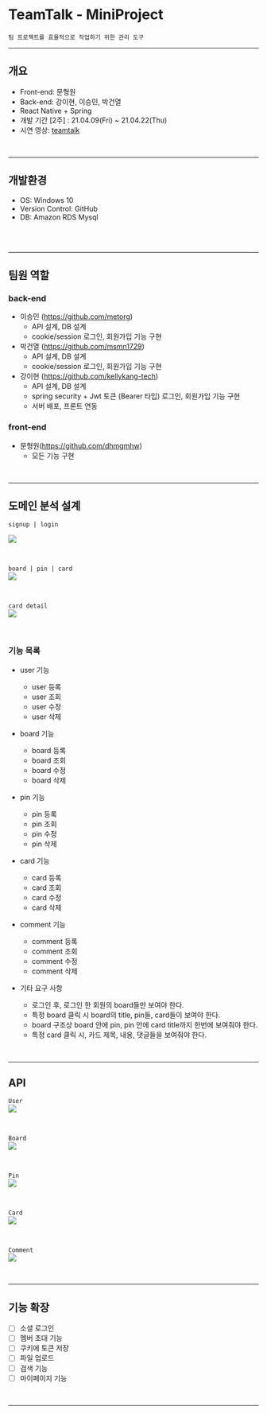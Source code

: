 # **TeamTalk - MiniProject**

`팀 프로젝트를 효율적으로 작업하기 위한 관리 도구`

---

## 개요
- Front-end: 문형원  
- Back-end: 강이현, 이승민, 박건열
- React Native + Spring
- 개발 기간 [2주] : 21.04.09(Fri) ~ 21.04.22(Thu)
- 시연 영상: [teamtalk](https://kelly-tech.tistory.com/39)
<br>


---
## 개발환경
- OS: Windows 10
- Version Control: GitHub
- DB: Amazon RDS Mysql
<br>
<br>

---
## 팀원 역할

### back-end
- 이승민 (https://github.com/metorg)  
  * API 설계, DB 설계
  * cookie/session 로그인, 회원가입 기능 구현
- 박건열 (https://github.com/msmn1729)
  * API 설계, DB 설계
  * cookie/session 로그인, 회원가입 기능 구현
- 강이현 (https://github.com/kellykang-tech)
  * API 설계, DB 설계
  * spring security + Jwt 토큰 (Bearer 타입) 로그인, 회원가입 기능 구현
  * 서버 배포, 프론트 연동
  
### front-end
- 문형원(https://github.com/dhmgmhw)  
  - 모든 기능 구현 
<br>

---
## 도메인 분석 설계

`signup | login`<br> 

![](https://img1.daumcdn.net/thumb/R1280x0/?scode=mtistory2&fname=https%3A%2F%2Fblog.kakaocdn.net%2Fdn%2FbenUzq%2Fbtq3hVaBiJ6%2FkFSFO2zaSmWkoVx8kYeoUk%2Fimg.png)

<br>  

`board | pin | card`<br> 
![](https://img1.daumcdn.net/thumb/R1280x0/?scode=mtistory2&fname=https%3A%2F%2Fblog.kakaocdn.net%2Fdn%2FciDfeO%2Fbtq3czGPsCn%2F4Zbjd87gZuasoYjHNR0HPK%2Fimg.png)

<br>  

`card detail`<br> 
![](https://img1.daumcdn.net/thumb/R1280x0/?scode=mtistory2&fname=https%3A%2F%2Fblog.kakaocdn.net%2Fdn%2FdQQTqK%2Fbtq3czNC4n6%2Fk5vs89mYJC96rMIXjrpgAK%2Fimg.png)

<br>  

### 기능 목록
- user 기능
    - user 등록
    - user 조회
    - user 수정
    - user 삭제
   
- board 기능
    - board 등록
    - board 조회
    - board 수정
    - board 삭제

- pin 기능
    - pin 등록
    - pin 조회
    - pin 수정
    - pin 삭제

- card 기능
    - card 등록
    - card 조회
    - card 수정
    - card 삭제

- comment 기능
    - comment 등록
    - comment 조회
    - comment 수정
    - comment 삭제

- 기타 요구 사항
    - 로그인 후, 로그인 한 회원의 board들만 보여야 한다.
    - 특정 board 클릭 시 board의 title, pin들, card들이 보여야 한다.
    - board 구조상 board 안에 pin, pin 안에 card title까지 한번에 보여줘야 한다.
    - 특정 card 클릭 시, 카드 제목, 내용, 댓글들을 보여줘야 한다.
  
<br>

---
## API 

`User`<br> 
![](https://img1.daumcdn.net/thumb/R1280x0/?scode=mtistory2&fname=https%3A%2F%2Fblog.kakaocdn.net%2Fdn%2FtiI0t%2Fbtq3i9M153T%2Fiiion0Lk9jMzN8PGR0hl51%2Fimg.png)


<br>

`Board`<br> 
![](https://img1.daumcdn.net/thumb/R1280x0/?scode=mtistory2&fname=https%3A%2F%2Fblog.kakaocdn.net%2Fdn%2FboMElU%2Fbtq3hoxnfhD%2F1ZdFP2BEdVVnK9aseh74g0%2Fimg.png)


<br>

`Pin`<br> 
![](https://img1.daumcdn.net/thumb/R1280x0/?scode=mtistory2&fname=https%3A%2F%2Fblog.kakaocdn.net%2Fdn%2Fy2IRx%2Fbtq3haF7vQX%2FMjpBpNZ5wKZkyFVjKJOglK%2Fimg.png)


<br>

`Card`<br> 
![](https://img1.daumcdn.net/thumb/R1280x0/?scode=mtistory2&fname=https%3A%2F%2Fblog.kakaocdn.net%2Fdn%2Fuh5tv%2Fbtq3hoEauRc%2F6pfLQi0D0i5AeBvFMLejik%2Fimg.png)


<br>

`Comment`<br> 
![](https://img1.daumcdn.net/thumb/R1280x0/?scode=mtistory2&fname=https%3A%2F%2Fblog.kakaocdn.net%2Fdn%2Fb6TyPG%2Fbtq3dQBrcss%2FkRDpT3rJxoUmzyrZMQZj6k%2Fimg.png)



<br>

---
## 기능 확장
- [ ] 소셜 로그인
- [ ] 멤버 초대 기능
- [ ] 쿠키에 토큰 저장
- [ ] 파일 업로드
- [ ] 검색 기능
- [ ] 마이페이지 기능
<br>

---